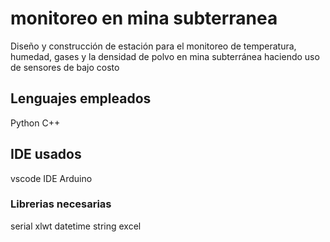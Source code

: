 # monitoreo en mina subterranea
Diseño y construcción de estación para el monitoreo de temperatura, humedad, gases y la densidad de polvo en mina subterránea haciendo uso de sensores de bajo costo
## Lenguajes empleados 
Python
C++
## IDE usados
vscode
IDE Arduino
### Librerias necesarias
serial
xlwt
datetime
string
excel

